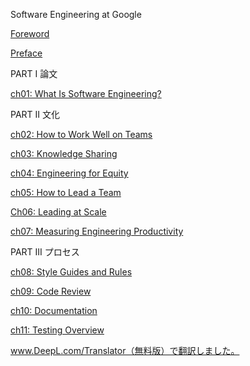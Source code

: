 Software Engineering at Google

[Foreword](Foreword.md)

[Preface](Preface.md)

PART I 論文

[ch01: What Is Software Engineering?](docs/CHAPTER%2001.md)

PART II 文化

[ch02: How to Work Well on Teams](docs/CHAPTER%2002.md)

[ch03: Knowledge Sharing](docs/CHAPTER%2003.md)

[ch04: Engineering for Equity](docs/CHAPTER%2004.md)

[ch05: How to Lead a Team](docs/CHAPTER%2005.md)

[Ch06: Leading at Scale](docs/CHAPTER%2006.md)

[ch07: Measuring Engineering Productivity](docs/CHAPTER%2007.md)

PART III プロセス

[ch08: Style Guides and Rules](docs/CHAPTER%2008.md)

[ch09: Code Review](docs/CHAPTER%2009.md)

[ch10: Documentation](docs/CHAPTER%2010.md)

[ch11: Testing Overview](docs/CHAPTER%2011.md)






www.DeepL.com/Translator（無料版）で翻訳しました。
